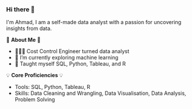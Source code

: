 ### Hi there 👋

I'm Ahmad, I am a self-made data analyst with a passion for uncovering insights from data.


🤝 **About Me** 🤝

- 👩🏻‍💻 Cost Control Engineer turned data analyst
- 🌱 I’m currently exploring machine learning
- 📝 Taught myself SQL, Python, Tableau, and R


💡 **Core Proficiencies** 💡

* Tools: SQL, Python, Tableau, R
* Skills: Data Cleaning and Wrangling, Data Visualisation, Data Analysis, Problem Solving
